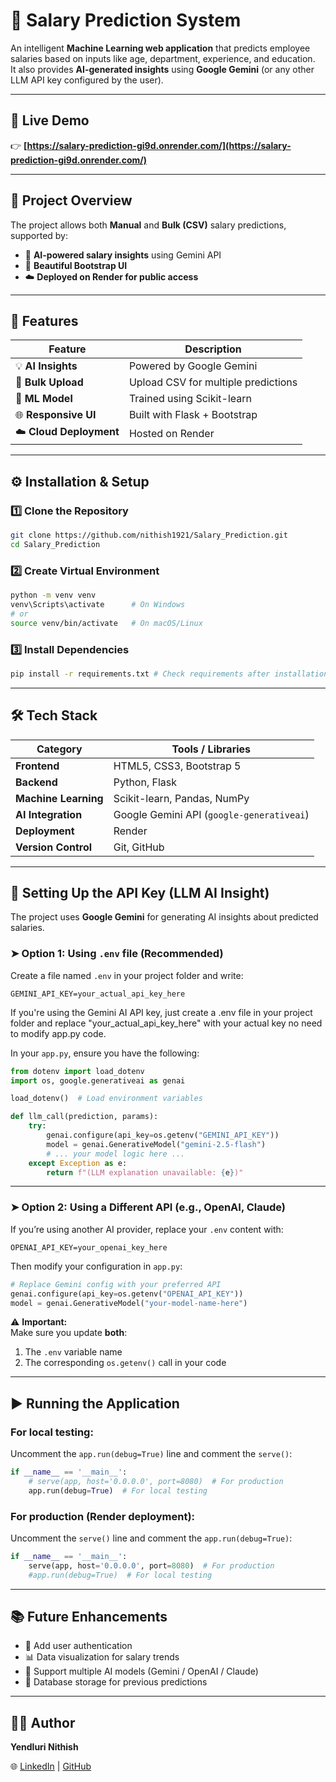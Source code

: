 # 💼 Salary Prediction System

An intelligent **Machine Learning web application** that predicts employee salaries based on inputs like age, department, experience, and education.  
It also provides **AI-generated insights** using **Google Gemini** (or any other LLM API key configured by the user).

---

## 🚀 Live Demo
👉 **[https://salary-prediction-gi9d.onrender.com/](https://salary-prediction-gi9d.onrender.com/)**

---

## 🧠 Project Overview

The project allows both **Manual** and **Bulk (CSV)** salary predictions, supported by:

- 🤖 **AI-powered salary insights** using Gemini API  
- 🎨 **Beautiful Bootstrap UI** 
- ☁️ **Deployed on Render for public access**

---

## 🧩 Features

| Feature | Description |
|----------|--------------|
| 💡 **AI Insights** | Powered by Google Gemini |
| 📄 **Bulk Upload** | Upload CSV for multiple predictions |
| 🧮 **ML Model** | Trained using Scikit-learn |
| 🌐 **Responsive UI** | Built with Flask + Bootstrap |
| ☁️ **Cloud Deployment** | Hosted on Render |

---

## ⚙️ Installation & Setup

### 1️⃣ Clone the Repository
```bash
git clone https://github.com/nithish1921/Salary_Prediction.git
cd Salary_Prediction
```

### 2️⃣ Create Virtual Environment
```bash
python -m venv venv
venv\Scripts\activate      # On Windows
# or
source venv/bin/activate   # On macOS/Linux
```

### 3️⃣ Install Dependencies
```bash
pip install -r requirements.txt # Check requirements after installation. This project uses Gemini AI for insights — update AI-related packages if you're using a different AI provider.

```

---

## 🛠️ Tech Stack

| Category | Tools / Libraries |
|-----------|------------------|
| **Frontend** | HTML5, CSS3, Bootstrap 5 |
| **Backend** | Python, Flask |
| **Machine Learning** | Scikit-learn, Pandas, NumPy |
| **AI Integration** | Google Gemini API (`google-generativeai`) |
| **Deployment** | Render |
| **Version Control** | Git, GitHub |

---

## 🔑 Setting Up the API Key (LLM AI Insight)

The project uses **Google Gemini** for generating AI insights about predicted salaries.

### ➤ Option 1: Using `.env` file (Recommended)
Create a file named `.env` in your project folder and write:
```
GEMINI_API_KEY=your_actual_api_key_here
```
If you're using the Gemini AI API key, just create a .env file in your project folder and replace "your_actual_api_key_here" with your actual key no need to modify app.py code.

In your `app.py`, ensure you have the following:
```python
from dotenv import load_dotenv
import os, google.generativeai as genai

load_dotenv()  # Load environment variables

def llm_call(prediction, params):
    try:
        genai.configure(api_key=os.getenv("GEMINI_API_KEY"))
        model = genai.GenerativeModel("gemini-2.5-flash")
        # ... your model logic here ...
    except Exception as e:
        return f"(LLM explanation unavailable: {e})"
```

---

### ➤ Option 2: Using a Different API (e.g., OpenAI, Claude)
If you’re using another AI provider, replace your `.env` content with:
```
OPENAI_API_KEY=your_openai_key_here
```

Then modify your configuration in `app.py`:
```python
# Replace Gemini config with your preferred API
genai.configure(api_key=os.getenv("OPENAI_API_KEY"))
model = genai.GenerativeModel("your-model-name-here")
```

⚠️ **Important:**  
Make sure you update **both**:
1. The `.env` variable name  
2. The corresponding `os.getenv()` call in your code

---

## ▶️ Running the Application

### For local testing:
Uncomment the `app.run(debug=True)` line and comment the `serve()`:
```python
if __name__ == '__main__':
    # serve(app, host='0.0.0.0', port=8080)  # For production
    app.run(debug=True)  # For local testing
```

### For production (Render deployment):
Uncomment the `serve()` line and comment the `app.run(debug=True)`:
```python
if __name__ == '__main__':
    serve(app, host='0.0.0.0', port=8080)  # For production
    #app.run(debug=True)  # For local testing
```

---

## 📚 Future Enhancements

- 🔐 Add user authentication  
- 📊 Data visualization for salary trends  
- 🧠 Support multiple AI models (Gemini / OpenAI / Claude)  
- 💾 Database storage for previous predictions  

---

## 🧑‍💻 Author

**Yendluri Nithish**

🌐 [LinkedIn](https://www.linkedin.com/in/nithish-yendluri-520279301) | [GitHub](https://github.com/nithish1921)
